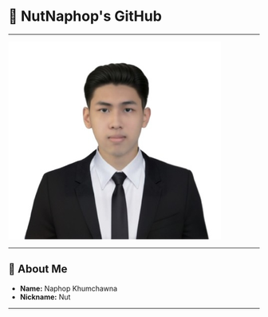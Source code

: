 # 🌟 NutNaphop's GitHub
---
![Naphop](./img/IMG_3789.jpeg)

---
## 👤 About Me
- **Name:** Naphop Khumchawna  
- **Nickname:** Nut  
---